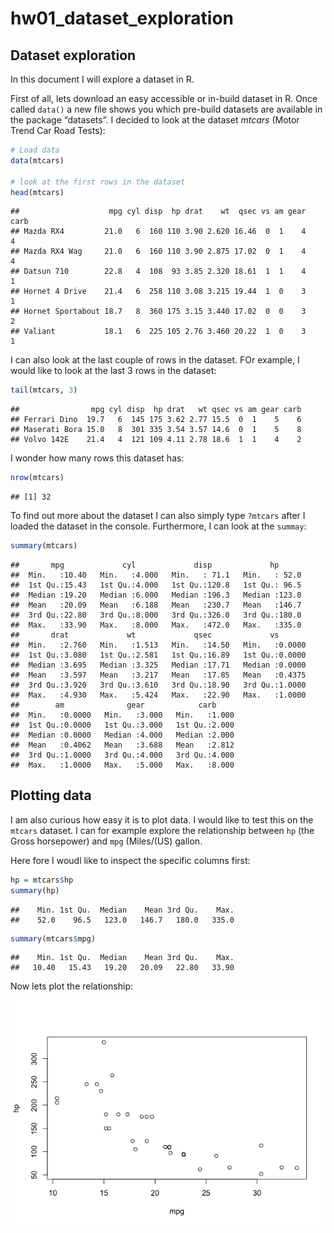 hw01\_dataset\_exploration
================

## Dataset exploration

In this document I will explore a dataset in R.

First of all, lets download an easy accessible or in-build dataset in R.
Once called `data()` a new file shows you which pre-build datasets are
available in the package “datasets”. I decided to look at the dataset
*mtcars* (Motor Trend Car Road Tests):

``` r
# Load data
data(mtcars)

# look at the first rows in the dataset
head(mtcars)
```

    ##                    mpg cyl disp  hp drat    wt  qsec vs am gear carb
    ## Mazda RX4         21.0   6  160 110 3.90 2.620 16.46  0  1    4    4
    ## Mazda RX4 Wag     21.0   6  160 110 3.90 2.875 17.02  0  1    4    4
    ## Datsun 710        22.8   4  108  93 3.85 2.320 18.61  1  1    4    1
    ## Hornet 4 Drive    21.4   6  258 110 3.08 3.215 19.44  1  0    3    1
    ## Hornet Sportabout 18.7   8  360 175 3.15 3.440 17.02  0  0    3    2
    ## Valiant           18.1   6  225 105 2.76 3.460 20.22  1  0    3    1

I can also look at the last couple of rows in the dataset. FOr example,
I would like to look at the last 3 rows in the dataset:

``` r
tail(mtcars, 3)
```

    ##                mpg cyl disp  hp drat   wt qsec vs am gear carb
    ## Ferrari Dino  19.7   6  145 175 3.62 2.77 15.5  0  1    5    6
    ## Maserati Bora 15.0   8  301 335 3.54 3.57 14.6  0  1    5    8
    ## Volvo 142E    21.4   4  121 109 4.11 2.78 18.6  1  1    4    2

I wonder how many rows this dataset has:

``` r
nrow(mtcars)
```

    ## [1] 32

To find out more about the dataset I can also simply type `?mtcars`
after I loaded the dataset in the console. Furthermore, I can look at
the `summay`:

``` r
summary(mtcars)
```

    ##       mpg             cyl             disp             hp       
    ##  Min.   :10.40   Min.   :4.000   Min.   : 71.1   Min.   : 52.0  
    ##  1st Qu.:15.43   1st Qu.:4.000   1st Qu.:120.8   1st Qu.: 96.5  
    ##  Median :19.20   Median :6.000   Median :196.3   Median :123.0  
    ##  Mean   :20.09   Mean   :6.188   Mean   :230.7   Mean   :146.7  
    ##  3rd Qu.:22.80   3rd Qu.:8.000   3rd Qu.:326.0   3rd Qu.:180.0  
    ##  Max.   :33.90   Max.   :8.000   Max.   :472.0   Max.   :335.0  
    ##       drat             wt             qsec             vs        
    ##  Min.   :2.760   Min.   :1.513   Min.   :14.50   Min.   :0.0000  
    ##  1st Qu.:3.080   1st Qu.:2.581   1st Qu.:16.89   1st Qu.:0.0000  
    ##  Median :3.695   Median :3.325   Median :17.71   Median :0.0000  
    ##  Mean   :3.597   Mean   :3.217   Mean   :17.85   Mean   :0.4375  
    ##  3rd Qu.:3.920   3rd Qu.:3.610   3rd Qu.:18.90   3rd Qu.:1.0000  
    ##  Max.   :4.930   Max.   :5.424   Max.   :22.90   Max.   :1.0000  
    ##        am              gear            carb      
    ##  Min.   :0.0000   Min.   :3.000   Min.   :1.000  
    ##  1st Qu.:0.0000   1st Qu.:3.000   1st Qu.:2.000  
    ##  Median :0.0000   Median :4.000   Median :2.000  
    ##  Mean   :0.4062   Mean   :3.688   Mean   :2.812  
    ##  3rd Qu.:1.0000   3rd Qu.:4.000   3rd Qu.:4.000  
    ##  Max.   :1.0000   Max.   :5.000   Max.   :8.000

## Plotting data

I am also curious how easy it is to plot data. I would like to test this
on the `mtcars` dataset. I can for example explore the relationship
between `hp` (the Gross horsepower) and `mpg` (Miles/(US) gallon.

Here fore I woudl like to inspect the specific columns first:

``` r
hp = mtcars$hp
summary(hp)
```

    ##    Min. 1st Qu.  Median    Mean 3rd Qu.    Max. 
    ##    52.0    96.5   123.0   146.7   180.0   335.0

``` r
summary(mtcars$mpg)
```

    ##    Min. 1st Qu.  Median    Mean 3rd Qu.    Max. 
    ##   10.40   15.43   19.20   20.09   22.80   33.90

Now lets plot the
relationship:

![](hw01_dataset_exploration_files/figure-gfm/relationship-1.png)<!-- -->
